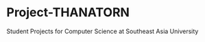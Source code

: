 Project-THANATORN
=================

Student Projects for Computer Science at Southeast Asia University
